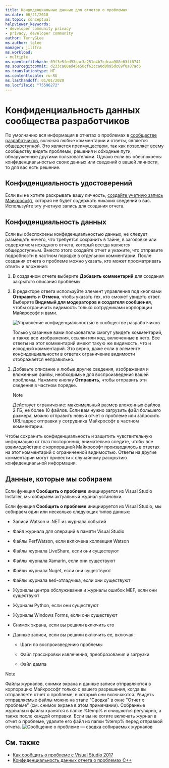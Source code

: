 ```yaml
---
title: Конфиденциальные данные для отчетов о проблемах
ms.date: 06/21/2018
ms.topic: conceptual
helpviewer_keywords:
- developer community privacy
- privacy, developer community
author: TerryGLee
ms.author: tglee
manager: jillfra
ms.workload:
- multiple
ms.openlocfilehash: 09f3e5fed93cac3a251e4b7cdcaa988e63ff8741
ms.sourcegitcommit: d233ca00ad45e50cf62cca0d0b95dc69f0a87ad6
ms.translationtype: HT
ms.contentlocale: ru-RU
ms.lasthandoff: 01/01/2020
ms.locfileid: "75596272"
---
```

# <a name="developer-community-data-privacy"></a>Конфиденциальность данных сообщества разработчиков

По умолчанию вся информация в отчетах о проблемах в [сообществе разработчиков](https://developercommunity.visualstudio.com/), включая любые комментарии и ответы, является общедоступной. Это является преимуществом, так как позволяет всему сообществу видеть проблемы, решения и обходные пути, обнаруженные другими пользователями. Однако если вы обеспокоены конфиденциальностью своих данных или сведений о вашей личности, то для вас есть решение.

## <a name="identity-privacy"></a>Конфиденциальность удостоверений

Если вы не хотите раскрывать вашу личность, [создайте учетную запись Майкрософт](https://signup.live.com/), которая не будет содержать никаких сведений о вас. Используйте эту учетную запись для создания отчета.

## <a name="data-privacy"></a>Конфиденциальность данных

Если вы обеспокоены конфиденциальностью данных, не следует размещать ничего, что требуется сохранить в тайне, в заголовке или содержимом исходного отчета, который всегда является общедоступным. Вместо этого создайте отчет и укажите, что отправите подробности в частном порядке в отдельном комментарии. После создания отчета о проблеме можно указать, кто может просматривать ответы и вложения:

1. В созданном отчете выберите **Добавить комментарий** для создания закрытого описания проблемы.

2. В редакторе ответа используйте элемент управления под кнопками **Отправить** и **Отмена**, чтобы указать тех, кто сможет увидеть ответ. Выберите **Видимый для модераторов и создателя сообщения**, чтобы ограничить видимость только сотрудниками корпорации Майкрософт и вами.

   ![Управление конфиденциальностью в сообществе разработчиков](media/developer-community-privacy-control.png)

   Только указанные вами пользователи смогут увидеть комментарий, а также все изображения, ссылки или код, включенные в него. Все ответы на этот комментарий имеют такую же видимость, что и исходный комментарий. Это верно, даже если в элементе конфиденциальности в ответах ограничение видимости отображается неправильно.

3. Добавьте описание и любые другие сведения, изображения и вложенные файлы, необходимые для воспроизведения вашей проблемы. Нажмите кнопку **Отправить**, чтобы отправить эти сведения в частном порядке.

   > [!NOTE]
   > Действует ограничение: максимальный размер вложенных файлов 2 ГБ, не более 10 файлов. Если вам нужно загрузить файл большего размера, можно отправить новый отчет о проблеме или запросить URL-адрес отправки у сотрудника Майкрософт в частном комментарии.

Чтобы сохранить конфиденциальность и защитить чувствительную информацию от глаз посторонних, внимательно следите, чтобы все взаимодействие с корпорацией Майкрософт производилось в ответах на этот комментарий с ограниченной видимостью. Ответы на другие комментарии могут привести к случайному раскрытию конфиденциальной информации.

## <a name="data-we-collect"></a>Данные, которые мы собираем

Если функция **Сообщить о проблеме** инициируется из Visual Studio Installer, мы собираем актуальный журнал установки.

Если функция **Сообщить о проблеме** инициируется из Visual Studio, мы собираем один или несколько следующих типов данных:

- Записи Watson и .NET из журнала событий

- Файл журнала для операций в памяти Visual Studio

- Файлы PerfWatson, если включена коллекция Watson

- Файлы журнала LiveShare, если они существуют

- Файлы журнала Xamarin, если они существуют

- Файлы журнала Nuget, если они существуют

- Файлы журнала веб-отладчика, если они существуют

- Журналы центра обслуживания и журналы ошибок MEF, если они существуют

- Журналы Python, если они существуют

- Журналы Windows Forms, если они существуют

- Снимок экрана, если вы решили включить его

- Данные записи, если вы решили включить ее, включая:

  - Шаги по воспроизведению проблемы

  - Файл трассировки извлечения, преобразования и загрузки

  - Файл дампа

> [!NOTE]
> Файлы журналов, снимки экрана и данные записи отправляются в корпорацию Майкрософт только с вашего разрешения, когда вы отправляете отчет о проблеме, в который они включаются. Увидеть отправляемые файлы можно на этапе "Сводка" в окне "Отчет о проблеме" (см. снимок экрана в этом примечании). Собранные журналы и файлы хранятся в папке %temp% и очищаются регулярно, а также после каждой отправки. Если вы не хотите включать журнал в отчет о проблеме, удалите его файл из папки %temp% перед отправкой отчета.
  > ![Сообщение о проблеме — сводка собираемых журналов](media/report-a-problem-logs-collected.png)


## <a name="see-also"></a>См. также

- [Как сообщить о проблеме с Visual Studio 2017](how-to-report-a-problem-with-visual-studio.md)
- [Конфиденциальность данных отчета о проблемах C++](/cpp/how-to-report-a-problem-with-the-visual-cpp-toolset#reports-and-privacy)

